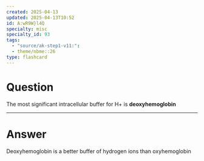 ```yaml
---
created: 2025-04-13
updated: 2025-04-13T10:52
id: A:wR9W}l4Q
specialty: misc
specialty_id: 93
tags:
  - "source/ak-step1-v11:": 
  - theme/nbme::26
type: flashcard
---
```


# Question
The most significant intracellular buffer for H+ is **deoxyhemoglobin**

---

# Answer
Deoxyhemoglobin is a better buffer of hydrogen ions than oxyhemoglobin